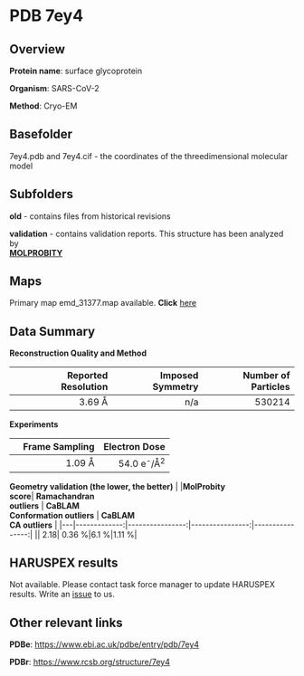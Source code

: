 # PDB 7ey4

## Overview

**Protein name**: surface glycoprotein

**Organism**: SARS-CoV-2

**Method**: Cryo-EM



## Basefolder

7ey4.pdb and 7ey4.cif - the coordinates of the threedimensional molecular model

## Subfolders



**old** - contains files from historical revisions

**validation** - contains validation reports. This structure has been analyzed by <br>  [**MOLPROBITY**](https://github.com/thorn-lab/coronavirus_structural_task_force/tree/master/pdb/surface_glycoprotein/SARS-CoV-2/7ey4/validation/molprobity)    



## Maps

Primary map emd_31377.map available. **Click** [here](http://ftp.wwpdb.org/pub/emdb/structures/EMD-31377/map/) 

## Data Summary
**Reconstruction Quality and Method**

|   | Reported Resolution | Imposed Symmetry | Number of Particles |
|---|-------------:|----------------:|--------------:|
|   |3.69 Å|n/a|530214|

**Experiments**

|   | Frame Sampling | Electron Dose |
|---|-------------:|----------------:|
|   |1.09 Å|54.0 e<sup>-</sup>/Å<sup>2</sup>|

**Geometry validation (the lower, the better)**
|   |**MolProbity<br>score**| **Ramachandran<br>outliers** | **CaBLAM<br>Conformation outliers** | **CaBLAM<br>CA outliers** |
|---|-------------:|----------------:|----------------:|----------------:|
||  2.18|  0.36 %|6.1 %|1.11 %|

## HARUSPEX results

Not available. Please contact task force manager to update HARUSPEX results. Write an [issue](https://github.com/thorn-lab/coronavirus_structural_task_force/issues) to us.

## Other relevant links 
**PDBe**:  https://www.ebi.ac.uk/pdbe/entry/pdb/7ey4
 
**PDBr**: https://www.rcsb.org/structure/7ey4 
